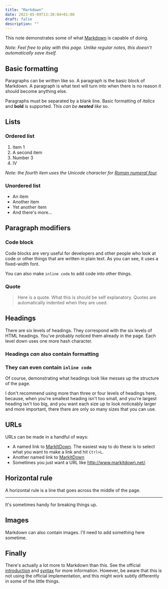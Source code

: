 ```yaml
---
title: "Markdown"
date: 2023-05-09T13:38:04+01:00
draft: false
description: ""
---
```


This note demonstrates some of what [Markdown][1] is capable of doing.

_Note: Feel free to play with this page. Unlike regular notes, this doesn't
automatically save itself._

<!--more-->

## Basic formatting

Paragraphs can be written like so. A paragraph is the basic block of Markdown. A
paragraph is what text will turn into when there is no reason it should become
anything else.

Paragraphs must be separated by a blank line. Basic formatting of _italics_ and
**bold** is supported. This _can be **nested** like_ so.

## Lists

### Ordered list

1. Item 1
2. A second item
3. Number 3
4. Ⅳ

_Note: the fourth item uses the Unicode character for [Roman numeral four][2]._

### Unordered list

* An item
* Another item
* Yet another item
* And there's more...

## Paragraph modifiers

### Code block

Code blocks are very useful for developers and other people who look at code or other things that are written in plain text. As you can see, it uses a fixed-width font.

You can also make `inline code` to add code into other things.

### Quote

> Here is a quote. What this is should be self explanatory. Quotes are
> automatically indented when they are used.

## Headings

There are six levels of headings. They correspond with the six levels of HTML
headings. You've probably noticed them already in the page. Each level down uses
one more hash character.

### Headings _can_ also contain **formatting**

### They can even contain `inline code`

Of course, demonstrating what headings look like messes up the structure of the
page.

I don't recommend using more than three or four levels of headings here,
because, when you're smallest heading isn't too small, and you're largest
heading isn't too big, and you want each size up to look noticeably larger and
more important, there there are only so many sizes that you can use.

## URLs

URLs can be made in a handful of ways:

* A named link to [MarkItDown][3]. The easiest way to do these is to select what
you want to make a link and hit `Ctrl+L`.
* Another named link to [MarkItDown](http://www.markitdown.net/)
* Sometimes you just want a URL like <http://www.markitdown.net/>.

## Horizontal rule

A horizontal rule is a line that goes across the middle of the page.

---

It's sometimes handy for breaking things up.

## Images

Markdown can also contain images. I'll need to add something here sometime.

## Finally

There's actually a lot more to Markdown than this. See the official
[introduction][4] and [syntax][5] for more information. However, be aware that
this is not using the official implementation, and this might work subtly
differently in some of the little things.

[1]: http://daringfireball.net/projects/markdown/
[2]: http://www.fileformat.info/info/unicode/char/2163/index.htm
[3]: http://www.markitdown.net/
[4]: http://daringfireball.net/projects/markdown/basics
[5]: http://daringfireball.net/projects/markdown/syntax

<!--more-->

